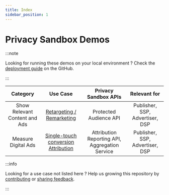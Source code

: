 ```yaml
---
title: Index
sidebar_position: 1
---
```


# Privacy Sandbox Demos

:::note

Looking for running these demos on your local environment ?
Check the [deployment guide](https://github.com/JackJey/privacy-sandcastle/blob/main/README.md) on the GitHub.

:::


**Category**|**Use Case**|**Privacy Sandbox APIs**|**Relevant for**
:-----:|:-----:|:-----:|:-----:
Show Relevant Content and Ads|[Retargeting / Remarketing](retargeting-remarketing)|Protected Audience API|Publisher, SSP, Advertiser, DSP
Measure Digital Ads|[Single-touch conversion Attribution](single-touch-conversion-attribution)| Attribution Reporting  API, Aggregation Service|Publisher, SSP, Advertiser, DSP

:::info

Looking for a use case not listed here ?
Help us growing this repository by [contributing](https://github.com/JackJey/privacy-sandcastle/tree/main/docs/contribute) or [sharing feedback](https://github.com/JackJey/privacy-sandcastle/issues).

:::
